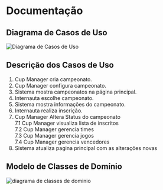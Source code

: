 # Documentação

## Diagrama de Casos de Uso
![Diagrama de Casos de Uso](https://github.com/Carmassi/ppads2023s2/assets/67022366/f4981713-b32b-4760-be5a-e71c6337db7f)


## Descrição dos Casos de Uso
1.	Cup Manager cria campeonato.
2.	Cup Manager configura campeonato.
3.	Sistema mostra campeonatos na página principal.
4.	Internauta escolhe campeonato.
5.	Sistema mostra informações do campeonato.
6.	Internauta realiza inscrição.
7.	Cup Manager Altera Status do campeonato  
7.1	Cup Manager visualiza lista de inscritos  
7.2	Cup Manager gerencia times  
7.3	Cup Manager gerencia jogos  
7.4	Cup Manager gerencia vencedores  
8.	Sistema atualiza pagina principal com as alterações novas

## Modelo de Classes de Domínio

![diagrama de classes de dominio](https://github.com/Carmassi/ppads2023s2/assets/67022366/5d759408-2ef4-4fde-9dce-447787a649ab)

